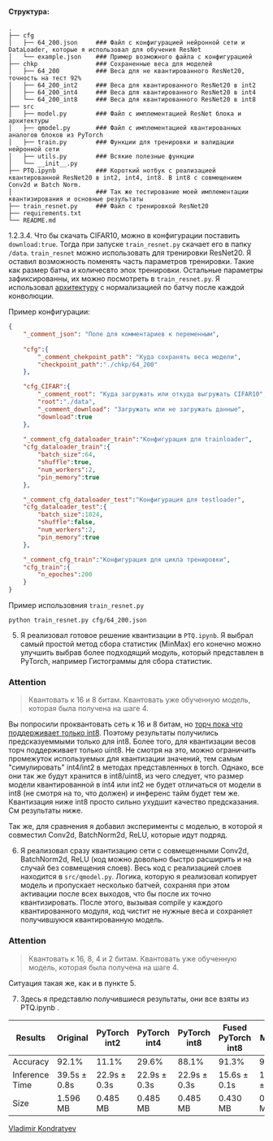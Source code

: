 #### Структура:
```
.
├── cfg                   
│   ├── 64_200.json     ### Файл с конфигурацией нейронной сети и DataLoader, которые я использовал для обучения ResNet
│   └── example.json    ### Пример возможного файла с конфигурацией
├── chkp                ### Сохраненные веса для моделей  
│   ├── 64_200          ### Веса для не квантированного ResNet20, точность на тест 92%
│   ├── 64_200_int2     ### Веса для квантированного ResNet20 в int2
│   ├── 64_200_int4     ### Веса для квантированного ResNet20 в int4
│   └── 64_200_int8     ### Веса для квантированного ResNet20 в int8 
├── src
│   ├── model.py        ### Файл с имплементацией ResNet блока и архитектуры               
│   ├── qmodel.py       ### Файл с имплементацией квантированных аналогов блоков из PyTorch        
│   ├── train.py        ### Функции для тренировки и валидации нейронной сети  
│   ├── utils.py        ### Всякие полезные функции
│   └── __init__.py
├── PTQ.ipynb           ### Короткий нотбук с реализацией квантированной ResNet20 в int2, int4, int8. В int8 с совмещением Conv2d и Batch Norm.
│                       ### Так же тестирование моей имплементации квантизирования и основные результаты
├── train_resnet.py     ### Файл с тренировкой ResNet20
├── requirements.txt
└── README.md
```
1.2.3.4. Что бы скачать CIFAR10, можно в конфигурации поставить ```download:true```. Тогда при запуске ```train_resnet.py``` скачает его в папку ```/data```.
```train_resnet``` можно использовать для тренировки ResNet20. Я оставил возможность поменять часть параметров тренировки. Такие как размер батча и количесвто эпох тренировки. Остальные параметры зафиксированны, их можно посмотреть в ```train_resnet.py```. Я использовал [архитектуру](https://www.researchgate.net/figure/ResNet-20-architecture_fig3_351046093) с нормализацией по батчу после каждой конволюции.

Пример конфигурации:
```json
{
    "_comment_json": "Поле для комментариев к переменным",
    
    "cfg":{
        "_comment_chekpoint_path": "Куда сохранять веса модели",
        "checkpoint_path":"./chkp/64_200"
    },

    "cfg_CIFAR":{
        "_comment_root": "Куда загружать или откуда выгружать CIFAR10",
        "root":"./data",
        "_comment_download": "Загружать или не загружать данные",
        "download":true
    },
    
    "_comment_cfg_dataloader_train":"Конфигурация для trainloader",
    "cfg_dataloader_train":{
        "batch_size":64,
        "shuffle":true,
        "num_workers":2,
        "pin_memory":true
    },

    "_comment_cfg_dataloader_test":"Конфигурация для testloader",
    "cfg_dataloader_test":{
        "batch_size":1024,
        "shuffle":false,
        "num_workers":2,
        "pin_memory":true
    },

    "_comment_cfg_train":"Конфигурация для цикла тренировки",
    "cfg_train":{
        "n_epoches":200
    }
}
```
Пример использовния ```train_resnet.py```
```
python train_resnet.py cfg/64_200.json
```
5. Я реализовал готовое решение квантизации в ```PTQ.ipynb```. Я выбрал самый простой метод сбора статистик (MinMax) его конечно можно улучшить выбрав более подходящий модуль, который представлен в PyTorch, например Гистограммы для сбора статистик. 

### Attention

> Квантовать к 16 и 8 битам. Квантовать уже обученную модель, которая была получена на шаге 4.
> 
Вы попросили проквантовать сеть к 16 и 8 битам, но [торч пока что поддерживает только int8](https://discuss.pytorch.org/t/expending-pytorch-with-lower-than-8-bit-quantization/80343). Поэтому результаты получились предсказуеммыми только для int8. Более того, для квантизации весов торч поддерживает только uint8. Не смотря на это, можно ограничить промежуток используемых для квантизации значений, тем самым "симулировать" int4/int2 в методах представленных в torch. Однако, все они так же будут хранится в int8/uint8, из чего следует, что размер модели квантированной в int4 или int2 не будет отличаться от модели в int8 (не смотря на то, что должен) и инференс тайм будет тем же. Квантизация ниже int8 просто сильно ухудшит качество предсказания. См результаты ниже.

Так же, для сравнения я добавил эксперименты с моделью, в которой я совместил Conv2d, BatchNorm2d, ReLU, которые идут подряд.

6. Я реализовал сразу квантизацию сети с совмещенными Conv2d, BatchNorm2d, ReLU (код можно довольно быстро расширить и на случай без совмещения слоев). Весь код с реализацией слоев находится в ```src/qmodel.py```. Логика, которую я реализовал копирует модель и пропускает несколько батчей, сохраняя при этом активации после всех выходов, что бы после их точно квантизировать. После этого, вызывая compile у каждого квантированного модуля, код чистит не нужные веса и сохраняет получившуюся квантированную модель. 


### Attention

> Квантовать к 16, 8, 4 и 2 битам. Квантовать уже обученную модель, которая была получена на шаге 4.

Ситуация такая же, как и в пункте 5.

7. Здесь я представлю получившиеся результаты, они все взяты из PTQ.ipynb .

**Results** | Original | PyTorch int2 | PyTorch int4 | PyTorch int8 | Fused PyTorch int8 | My Model int8
------ | ------ | ------ | ------ | ------ | ------ | ------ 
Accuracy | 92.1% | 11.1% | 29.6% | 88.1% | 91.3% | 91.4% 
Inference Time | 39.5s ± 0.8s | 22.9s ± 0.3s | 22.9s ± 0.3s | 22.9s ± 0.3s | 15.6s ± 0.1s | 16.8s ± 0.3s 
Size | 1.596 MB | 0.485 MB | 0.485 MB | 0.485 MB | 0.430 MB | 0.425 MB  


[Vladimir Kondratyev](https://github.com/VldKnd)
